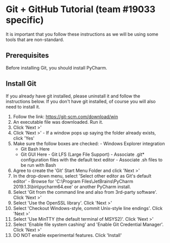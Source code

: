 # Git + GitHub Tutorial (team #19033 specific)
It is important that you follow these instructions as we will be using some tools that are non-standard.

## Prerequisites
Before installing Git, you should install PyCharm.

## Install Git
If you already have git installed, please uninstall it and follow the instructions below. If you don't have git installed, of course you will also need to install it.

1. Follow the link: https://git-scm.com/download/win
  1. An executable file was downloaded. Run it.
  1. Click 'Next >'
  1. Click 'Next >'
    - If a window pops up saying the folder already exists, click 'Yes'
  1. Make sure the follow boxes are checked:
    - Windows Explorer integration
      - Git Bash Here
      - Git GUI Here
    - Git LFS (Large File Support)
    - Associate .git* configuration files with the default text editor
    - Associate .sh files to be run with Bash
  1. Agree to create the 'Git' Start Menu Folder and click 'Next >'
  1. In the drop-down menu, select 'Select other editor as Git's default editor'
    - Browse for 'C:\Program Files\JetBrains\PyCharm 2019.1.3\bin\pycharm64.exe' or another PyCharm install.
  1. Select 'Git from the command line and also from 3rd-party software'. Click 'Next >'
  1. Select 'Use the OpenSSL library'. Click 'Next >'
  1. Select 'Checkout Windows-style, commit Unix-style line endings'. Click 'Next >'
  1. Select 'Use MinTTY (the default terminal of MSYS2)'. Click 'Next >'
  1. Select 'Enable file system cashing' and 'Enable Git Credential Manager'. Click 'Next >'
  1. DO NOT enable experimental features. Click 'Install'
